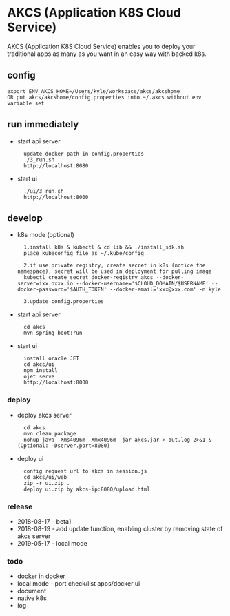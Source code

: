 
# AKCS (Application K8S Cloud Service)

AKCS (Application K8S Cloud Service) enables you to deploy your traditional apps as many as you want in an easy way with backed k8s.

## config

    export ENV_AKCS_HOME=/Users/kyle/workspace/akcs/akcshome
    OR put akcs/akcshome/config.properties into ~/.akcs without env variable set

## run immediately

- start api server

        update docker path in config.properties
        ./3_run.sh
        http://localhost:8080


- start ui

        ./ui/3_run.sh
        http://localhost:8000

## develop

- k8s mode (optional)

        1.install k8s & kubectl & cd lib && ./install_sdk.sh
        place kubeconfig file as ~/.kube/config

        2.if use private registry, create secret in k8s (notice the namespace), secret will be used in deployment for pulling image
        kubectl create secret docker-registry akcs --docker-server=ixx.oxxx.io --docker-username='$CLOUD_DOMAIN/$USERNAME' --docker-password='$AUTH_TOKEN' --docker-email='xxx@xxx.com' -n kyle

        3.update config.properties

- start api server

        cd akcs
        mvn spring-boot:run

- start ui

        install oracle JET
        cd akcs/ui
        npm install
        ojet serve
        http://localhost:8000

### deploy

- deploy akcs server

        cd akcs
        mvn clean package
        nohup java -Xms4096m -Xmx4096m -jar akcs.jar > out.log 2>&1 & (Optional: -Dserver.port=8080)

- deploy ui

        config request url to akcs in session.js
        cd akcs/ui/web
        zip -r ui.zip .
        deploy ui.zip by akcs-ip:8080/upload.html

### release

- 2018-08-17 - beta1
- 2018-08-19 - add update function, enabling cluster by removing state of akcs server
- 2019-05-17 - local mode

### todo

- docker in docker
- local mode - port check/list apps/docker ui
- document
- native k8s
- log
